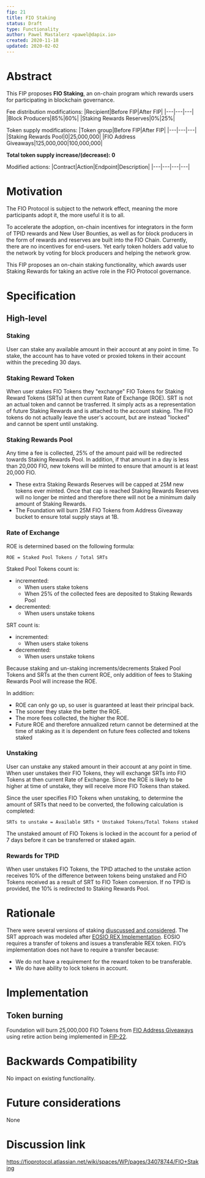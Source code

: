 ```yaml
---
fip: 21
title: FIO Staking
status: Draft
type: Functionality
author: Pawel Mastalerz <pawel@dapix.io>
created: 2020-11-18
updated: 2020-02-02
---
```


# Abstract
This FIP proposes **FIO Staking**, an on-chain program which rewards users for participating in blockchain governance.

Fee distribution modifications:
|Recipient|Before FIP|After FIP|
|---|---|---|
|Block Producers|85%|60%|
|Staking Rewards Reserves|0%|25%|

Token supply modifications:
|Token group|Before FIP|After FIP|
|---|---|---|
|Staking Rewards Pool|0|25,000,000|
|FIO Address Giveaways|125,000,000|100,000,000|

**Total token supply increase/(decrease): 0**

Modified actions:
|Contract|Action|Endpoint|Description|
|---|---|---|---|

# Motivation
The FIO Protocol is subject to the network effect, meaning the more participants adopt it, the more useful it is to all.

To accelerate the adoption, on-chain incentives for integrators in the form of TPID rewards and New User Bounties, as well as for block producers in the form of rewards and reserves are built into the FIO Chain. Currently, there are no incentives for end-users. Yet early token holders add value to the network by voting for block producers and helping the network grow.

This FIP proposes an on-chain staking functionality, which awards user Staking Rewards for taking an active role in the FIO Protocol governance.

# Specification
## High-level
### Staking
User can stake any available amount in their account at any point in time. To stake, the account has to have voted or proxied tokens in their account within the preceding 30 days.

### Staking Reward Token
When user stakes FIO Tokens they "exchange" FIO Tokens for Staking Reward Tokens (SRTs) at then current Rate of Exchange (ROE). SRT is not an actual token and cannot be trasferred. It simply acts as a representation of future Staking Rewards and is attached to the account staking. The FIO tokens do not actually leave the user's account, but are instead "locked" and cannot be spent until unstaking.

### Staking Rewards Pool
Any time a fee is collected, 25% of the amount paid will be redirected towards Staking Rewards Pool. In addition, if that amount in a day is less than 20,000 FIO, new tokens will be minted to ensure that amount is at least 20,000 FIO.
* These extra Staking Rewards Reserves will be capped at 25M new tokens ever minted. Once that cap is reached Staking Rewards Reserves will no longer be minted and therefore there will not be a minimum daily amount of Staking Rewards.
* The Foundation will burn 25M FIO Tokens from Address Giveaway bucket to ensure total supply stays at 1B.

### Rate of Exchange
ROE is determined based on the following formula:
```
ROE = Staked Pool Tokens / Total SRTs
```
Staked Pool Tokens count is:
* incremented:
  * When users stake tokens
  * When 25% of the collected fees are deposited to Staking Rewards Pool
* decremented:
  * When users unstake tokens
  
SRT count is:
* incremented:
  * When users stake tokens
* decremented:
  * When users unstake tokens
  
Because staking and un-staking increments/decrements Staked Pool Tokens and SRTs at the then current ROE, only addition of fees to Staking Rewards Pool will increase the ROE.

In addition:
* ROE can only go up, so user is guaranteed at least their principal back.
* The sooner they stake the better the ROE.
* The more fees collected, the higher the ROE.
* Future ROE and therefore annualized return cannot be determined at the time of staking as it is dependent on future fees collected and tokens staked

### Unstaking
User can unstake any staked amount in their account at any point in time. When user unstakes their FIO Tokens, they will exchange SRTs into FIO Tokens at then current Rate of Exchange. Since the ROE is likely to be higher at time of unstake, they will receive more FIO Tokens than staked.

Since the user specifies FIO Tokens when unstaking, to determine the amount of SRTs that need to be converted, the following calculation is completed:
```
SRTs to unstake = Available SRTs * Unstaked Tokens/Total Tokens staked
```

The unstaked amount of FIO Tokens is locked in the account for a period of 7 days before it can be transferred or staked again.

### Rewards for TPID
When user unstakes FIO Tokens, the TPID attached to the unstake action receives 10% of the difference between tokens being unstaked and FIO Tokens received as a result of SRT to FIO Token conversion. If no TPID is provided, the 10% is redirected to Staking Rewards Pool.

# Rationale
There were several versions of staking [diuscussed and considered](https://fioprotocol.atlassian.net/wiki/spaces/WP/pages/34078744/FIO+Staking). The SRT approach was modeled after [EOSIO REX Implementation](https://github.com/EOSIO/eosio.contracts/issues/117). EOSIO requires a transfer of tokens and issues a transferable REX token. FIO’s implementation does not have to require a transfer because:
* We do not have a requirement for the reward token to be transferable.
* We do have ability to lock tokens in account.

# Implementation
## Token burning
Foundation will burn 25,000,000 FIO Tokens from [FIO Address Giveaways](https://kb.fioprotocol.io/fio-token/token-distribution#tokens-minted-over-time) using retire action being implemented in [FIP-22](fip-0022.md).

# Backwards Compatibility
No impact on existing functionality.

# Future considerations
None

# Discussion link
https://fioprotocol.atlassian.net/wiki/spaces/WP/pages/34078744/FIO+Staking
